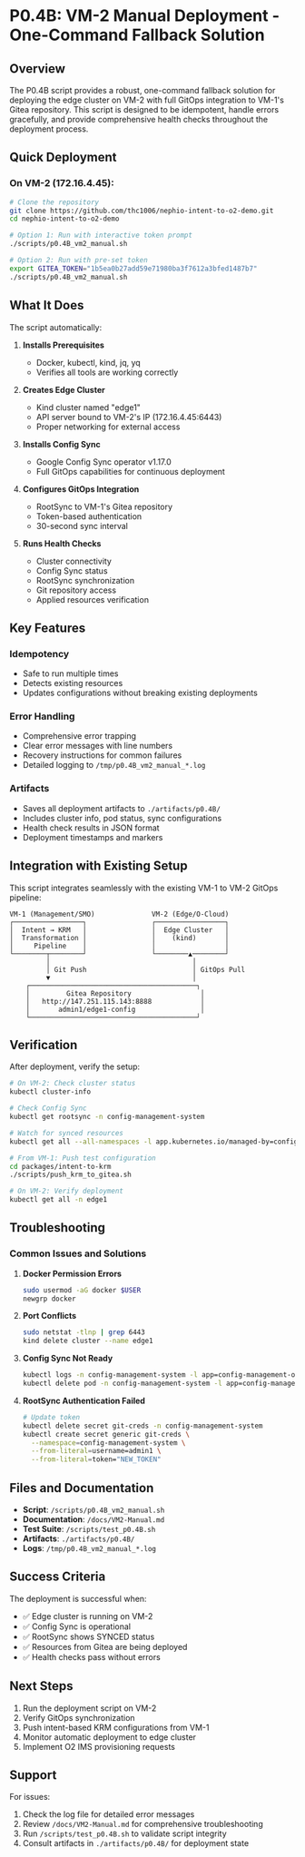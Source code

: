 # P0.4B: VM-2 Manual Deployment - One-Command Fallback Solution

## Overview

The P0.4B script provides a robust, one-command fallback solution for deploying the edge cluster on VM-2 with full GitOps integration to VM-1's Gitea repository. This script is designed to be idempotent, handle errors gracefully, and provide comprehensive health checks throughout the deployment process.

## Quick Deployment

### On VM-2 (172.16.4.45):

```bash
# Clone the repository
git clone https://github.com/thc1006/nephio-intent-to-o2-demo.git
cd nephio-intent-to-o2-demo

# Option 1: Run with interactive token prompt
./scripts/p0.4B_vm2_manual.sh

# Option 2: Run with pre-set token
export GITEA_TOKEN="1b5ea0b27add59e71980ba3f7612a3bfed1487b7"
./scripts/p0.4B_vm2_manual.sh
```

## What It Does

The script automatically:

1. **Installs Prerequisites**
   - Docker, kubectl, kind, jq, yq
   - Verifies all tools are working correctly

2. **Creates Edge Cluster**
   - Kind cluster named "edge1"
   - API server bound to VM-2's IP (172.16.4.45:6443)
   - Proper networking for external access

3. **Installs Config Sync**
   - Google Config Sync operator v1.17.0
   - Full GitOps capabilities for continuous deployment

4. **Configures GitOps Integration**
   - RootSync to VM-1's Gitea repository
   - Token-based authentication
   - 30-second sync interval

5. **Runs Health Checks**
   - Cluster connectivity
   - Config Sync status
   - RootSync synchronization
   - Git repository access
   - Applied resources verification

## Key Features

### Idempotency
- Safe to run multiple times
- Detects existing resources
- Updates configurations without breaking existing deployments

### Error Handling
- Comprehensive error trapping
- Clear error messages with line numbers
- Recovery instructions for common failures
- Detailed logging to `/tmp/p0.4B_vm2_manual_*.log`

### Artifacts
- Saves all deployment artifacts to `./artifacts/p0.4B/`
- Includes cluster info, pod status, sync configurations
- Health check results in JSON format
- Deployment timestamps and markers

## Integration with Existing Setup

This script integrates seamlessly with the existing VM-1 to VM-2 GitOps pipeline:

```
VM-1 (Management/SMO)              VM-2 (Edge/O-Cloud)
┌─────────────────┐                ┌─────────────────┐
│  Intent → KRM   │                │  Edge Cluster   │
│  Transformation │                │    (kind)       │
│     Pipeline    │                │                 │
└────────┬────────┘                └────────▲────────┘
         │                                   │
         │ Git Push                          │ GitOps Pull
         ▼                                   │
    ┌─────────────────────────────────────────┐
    │         Gitea Repository                 │
    │   http://147.251.115.143:8888            │
    │       admin1/edge1-config                │
    └─────────────────────────────────────────┘
```

## Verification

After deployment, verify the setup:

```bash
# On VM-2: Check cluster status
kubectl cluster-info

# Check Config Sync
kubectl get rootsync -n config-management-system

# Watch for synced resources
kubectl get all --all-namespaces -l app.kubernetes.io/managed-by=configmanagement.gke.io

# From VM-1: Push test configuration
cd packages/intent-to-krm
./scripts/push_krm_to_gitea.sh

# On VM-2: Verify deployment
kubectl get all -n edge1
```

## Troubleshooting

### Common Issues and Solutions

1. **Docker Permission Errors**
   ```bash
   sudo usermod -aG docker $USER
   newgrp docker
   ```

2. **Port Conflicts**
   ```bash
   sudo netstat -tlnp | grep 6443
   kind delete cluster --name edge1
   ```

3. **Config Sync Not Ready**
   ```bash
   kubectl logs -n config-management-system -l app=config-management-operator
   kubectl delete pod -n config-management-system -l app=config-management-operator
   ```

4. **RootSync Authentication Failed**
   ```bash
   # Update token
   kubectl delete secret git-creds -n config-management-system
   kubectl create secret generic git-creds \
     --namespace=config-management-system \
     --from-literal=username=admin1 \
     --from-literal=token="NEW_TOKEN"
   ```

## Files and Documentation

- **Script**: `/scripts/p0.4B_vm2_manual.sh`
- **Documentation**: `/docs/VM2-Manual.md`
- **Test Suite**: `/scripts/test_p0.4B.sh`
- **Artifacts**: `./artifacts/p0.4B/`
- **Logs**: `/tmp/p0.4B_vm2_manual_*.log`

## Success Criteria

The deployment is successful when:

- ✅ Edge cluster is running on VM-2
- ✅ Config Sync is operational
- ✅ RootSync shows SYNCED status
- ✅ Resources from Gitea are being deployed
- ✅ Health checks pass without errors

## Next Steps

1. Run the deployment script on VM-2
2. Verify GitOps synchronization
3. Push intent-based KRM configurations from VM-1
4. Monitor automatic deployment to edge cluster
5. Implement O2 IMS provisioning requests

## Support

For issues:
1. Check the log file for detailed error messages
2. Review `/docs/VM2-Manual.md` for comprehensive troubleshooting
3. Run `/scripts/test_p0.4B.sh` to validate script integrity
4. Consult artifacts in `./artifacts/p0.4B/` for deployment state